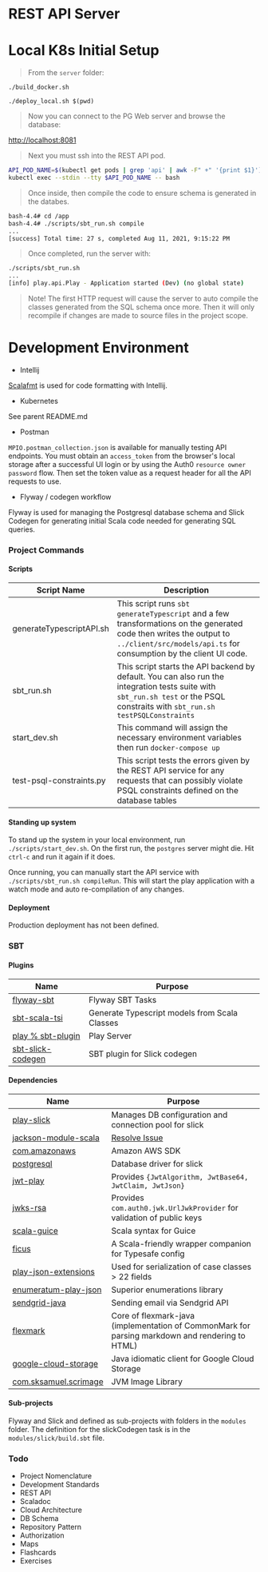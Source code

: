 REST API Server
=========================== 

# Local K8s Initial Setup

> From the `server` folder:

`./build_docker.sh`

`./deploy_local.sh $(pwd)`

> Now you can connect to the PG Web server and browse the database:

[http://localhost:8081](http://localhost:8081)

> Next you must ssh into the REST API pod.

```bash
API_POD_NAME=$(kubectl get pods | grep 'api' | awk -F" +" '{print $1}')
kubectl exec --stdin --tty $API_POD_NAME -- bash
```

> Once inside, then compile the code to ensure schema is generated in the databes.

```bash
bash-4.4# cd /app
bash-4.4# ./scripts/sbt_run.sh compile
...
[success] Total time: 27 s, completed Aug 11, 2021, 9:15:22 PM
```

> Once completed, run the server with:

```bash
./scripts/sbt_run.sh
...
[info] play.api.Play - Application started (Dev) (no global state)
```

> Note! The first HTTP request will cause the server to auto compile the classes generated from the SQL schema once more. Then it will only recompile if changes are made to source files in the project scope.

# Development Environment

- Intellij

[Scalafmt](https://scalameta.org/scalafmt/) is used for code formatting with Intellij.

- Kubernetes

See parent README.md

- Postman

`MPIO.postman_collection.json` is available for manually testing API endpoints. You must obtain an `access_token` from the browser's local storage after a successful UI login or by using the Auth0 `resource owner password` flow. Then set the token value as a request header for all the API requests to use. 

- Flyway / codegen workflow

Flyway is used for managing the Postgresql database schema and Slick Codegen for generating initial Scala code needed for generating SQL queries.

### Project Commands

#### Scripts

| Script Name | Description |
| ----------- | ----------- |
| generateTypescriptAPI.sh | This script runs `sbt generateTypescript` and a few transformations on the generated code then writes the output to `../client/src/models/api.ts` for consumption by the client UI code. |  
| sbt_run.sh | This script starts the API backend by default. You can also run the integration tests suite with `sbt_run.sh test` or the PSQL constraits with `sbt_run.sh testPSQLConstraints` |
| start_dev.sh | This command will assign the necessary environment variables then run `docker-compose up` |
| test-psql-constraints.py | This script tests the errors given by the REST API service for any requests that can possibly violate PSQL constraints defined on the database tables |
     
#### Standing up system

To stand up the system in your local environment, run `./scripts/start_dev.sh`. On the first run, the `postgres` server might die. Hit `ctrl-c` and run it again if it does.

Once running, you can manually start the API service with `./scripts/sbt_run.sh compileRun`. This will start the play application with a watch mode and auto re-compilation of any changes. 

#### Deployment

Production deployment has not been defined.

### SBT

#### Plugins

| Name | Purpose |
| ---- | ------- |
| [flyway-sbt](https://davidmweber.github.io/flyway-sbt-docs/) | Flyway SBT Tasks |
| [sbt-scala-tsi](https://mvnrepository.com/artifact/com.scalatsi/scala-tsi) | Generate Typescript models from Scala Classes |
| [play % sbt-plugin](https://mvnrepository.com/artifact/com.typesafe.play/play) | Play Server |
| [sbt-slick-codegen](https://github.com/tototoshi/sbt-slick-codegen) | SBT plugin for Slick codegen |

#### Dependencies

| Name | Purpose |
| ---- | ------- |
| [play-slick](https://mvnrepository.com/artifact/com.typesafe.play/play-slick) | Manages DB configuration and connection pool for slick |
| [jackson-module-scala](https://mvnrepository.com/artifact/com.fasterxml.jackson.module/jackson-module-scala) | [Resolve Issue](https://github.com/FasterXML/jackson-module-scala/issues/513) |
| [com.amazonaws](https://mvnrepository.com/artifact/com.amazonaws/aws-java-sdk-s3/1.12.10) | Amazon AWS SDK |
| [postgresql](https://mvnrepository.com/artifact/org.postgresql/postgresql) | Database driver for slick |
| [jwt-play](https://mvnrepository.com/artifact/com.pauldijou/jwt-play) | Provides `{JwtAlgorithm, JwtBase64, JwtClaim, JwtJson}` |
| [jwks-rsa](https://mvnrepository.com/artifact/com.auth0/jwks-rsa) | Provides `com.auth0.jwk.UrlJwkProvider` for validation of public keys |
| [scala-guice](https://mvnrepository.com/artifact/net.codingwell/scala-guice) | Scala syntax for Guice |
| [ficus](https://mvnrepository.com/artifact/com.iheart/ficus) | A Scala-friendly wrapper companion for Typesafe config |
| [play-json-extensions](https://mvnrepository.com/artifact/ai.x/play-json-extensions) | Used for serialization of case classes > 22 fields |
| [enumeratum-play-json](https://mvnrepository.com/artifact/com.beachape/enumeratum-play-json) | Superior enumerations library |
| [sendgrid-java](https://mvnrepository.com/artifact/com.sendgrid/sendgrid-java) | Sending email via Sendgrid API |
| [flexmark](https://mvnrepository.com/artifact/com.vladsch.flexmark/flexmark) | Core of flexmark-java (implementation of CommonMark for parsing markdown and rendering to HTML) |
| [google-cloud-storage](https://mvnrepository.com/artifact/com.google.cloud/google-cloud-storage) | Java idiomatic client for Google Cloud Storage |
| [com.sksamuel.scrimage](https://mvnrepository.com/artifact/com.sksamuel.scrimage/scrimage-core) | JVM Image Library |

#### Sub-projects

Flyway and Slick and defined as sub-projects with folders in the `modules` folder. The definition for the slickCodegen task is in the `modules/slick/build.sbt` file.

### Todo

- Project Nomenclature
- Development Standards
- REST API
- Scaladoc
- Cloud Architecture
- DB Schema
- Repository Pattern
- Authorization
- Maps
- Flashcards
- Exercises